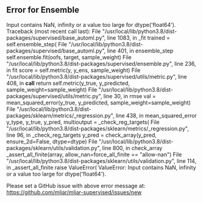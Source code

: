 ## Error for Ensemble

Input contains NaN, infinity or a value too large for dtype('float64').
Traceback (most recent call last):
  File "/usr/local/lib/python3.8/dist-packages/supervised/base_automl.py", line 1083, in _fit
    trained = self.ensemble_step(
  File "/usr/local/lib/python3.8/dist-packages/supervised/base_automl.py", line 401, in ensemble_step
    self.ensemble.fit(oofs, target, sample_weight)
  File "/usr/local/lib/python3.8/dist-packages/supervised/ensemble.py", line 236, in fit
    score = self.metric(y, y_ens, sample_weight)
  File "/usr/local/lib/python3.8/dist-packages/supervised/utils/metric.py", line 408, in __call__
    return self.metric(y_true, y_predicted, sample_weight=sample_weight)
  File "/usr/local/lib/python3.8/dist-packages/supervised/utils/metric.py", line 30, in rmse
    val = mean_squared_error(y_true, y_predicted, sample_weight=sample_weight)
  File "/usr/local/lib/python3.8/dist-packages/sklearn/metrics/_regression.py", line 438, in mean_squared_error
    y_type, y_true, y_pred, multioutput = _check_reg_targets(
  File "/usr/local/lib/python3.8/dist-packages/sklearn/metrics/_regression.py", line 96, in _check_reg_targets
    y_pred = check_array(y_pred, ensure_2d=False, dtype=dtype)
  File "/usr/local/lib/python3.8/dist-packages/sklearn/utils/validation.py", line 800, in check_array
    _assert_all_finite(array, allow_nan=force_all_finite == "allow-nan")
  File "/usr/local/lib/python3.8/dist-packages/sklearn/utils/validation.py", line 114, in _assert_all_finite
    raise ValueError(
ValueError: Input contains NaN, infinity or a value too large for dtype('float64').


Please set a GitHub issue with above error message at: https://github.com/mljar/mljar-supervised/issues/new

